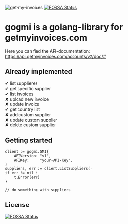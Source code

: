 ![get-my-invoices](https://www.getmyinvoices.com/wp-content/uploads/2016/04/logo_login.png)
[![FOSSA Status](https://app.fossa.io/api/projects/git%2Bgithub.com%2FNerzal%2Fgogmi.svg?type=shield)](https://app.fossa.io/projects/git%2Bgithub.com%2FNerzal%2Fgogmi?ref=badge_shield)

# gogmi is a golang-library for getmyinvoices.com

Here you can find the API-documentation: https://api.getmyinvoices.com/accounts/v2/doc/#

## Already implemented

✔ list supplieres  
✔ get specific supplier  
✔ list invoices  
✘ upload new invoice  
✘ update invoice  
✔ get country list  
✘ add custom supplier  
✘ update custom supplier  
✘ delete custom supplier  

## Getting started

```golang
client := gogmi.GMI{
    APIVersion: "v1",
    APIKey:     "your-API-Key",
}
suppliers, err := client.ListSuppliers()
if err != nil {
    t.Error(err)
}

// do something with suppliers
```



## License
[![FOSSA Status](https://app.fossa.io/api/projects/git%2Bgithub.com%2FNerzal%2Fgogmi.svg?type=large)](https://app.fossa.io/projects/git%2Bgithub.com%2FNerzal%2Fgogmi?ref=badge_large)